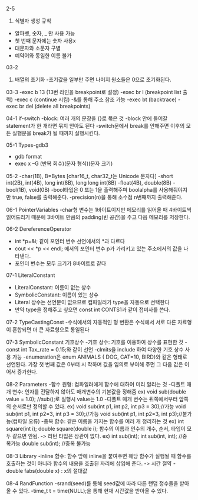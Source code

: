 2-5
1. 식별자 생성 규칙
- 알파벳, 숫자, _ 만 사용 가능
- 첫 번째 문자에는 숫자 사용x
- 대문자와 소문자 구별
- 예약어와 동일한 이름 불가

03-2
1. 배열의 초기화
-초기값을 일부만 주면 나머지 원소들은 0으로 초기화된다.

03-3
-exec b 13 (13번 라인을 breakpoint로 설정)
-exec br l (breakpoint list 출력)
-exec c (continue 시킴)
-&를 통해 주소 참조 가능
-exec bt (backtrace)
-exec br del (delete all breakpoints)

04-1 if-switch
-block: 여러 개의 문장을 {}로 묶은 것
-block 안에 들어갈 statement가 한 개라면 묶지 안아도 된다
-switch문에서 break를 안해주면 이후의 모든 실행문을 break가 될 때까지 실행시킨다.

05-1 Types-gdb3
- gdb format
- exec x –G (반복 회수)(문자 형식)(문자 크기)



05-2
-char(1B),  B=Bytes [char16_t, char32_t는 Unicode 문자다]
-short int(2B), int(4B), long int(8B), long long int(8B)
-float(4B), double(8B)
-bool(1B), void(0B)
-bool타입은 0 또는 1을 출력해주며 boolalpha를 사용해줘야지만 true, false를 출력해준다.
-precision(n)을 통해 소수점 n번째까지 출력해준다.

06-1 PointerVariables
-char형 변수는 1바이트이지만 메모리를 읽어올 때 4바이트씩 읽어드리기 때문에 3바이트 만큼의 padding(빈 공간)을 주고 다음 메모리를 저장한다.




06-2 DereferenceOperator
- int *p=&i; 같이 포인터 변수 선언에서의 *과 다르다
- cout << *p << endl; 에서의 포인터 변수 p가 가리키고 있는 주소에서의 값을 나타낸다.
- 포인터 변수는 모두 크기가 8바이트로 같다

07-1 LiteralConstant
- LiteralConstant: 이름이 없는 상수
- SymbolicConstant: 이름이 있는 상수
- Literal 상수는 선언문이 없으므로 컴파일러가 type을 자동으로 선택한다
- 만약 type을 정해주고 싶으면 const int CONTS1과 같이 접미사를 쓴다.

07-2 TypeCastingConst
-수식에서의 자동적인 형 변환은 수식에서 서로 다른 자료형이 혼합되면 더 큰 자료형으로 통일된다

07-3 SymbolicConstant 기호상수
-기호 상수: 기호를 이용하여 상수를 표현한 것
-const int Tax_rate = 0.15;와 같이 선언
-clmits을 include 하여 다양한 기호 상수 사용 가능
-enumeration은 enum ANIMALS { DOG, CAT=10, BIRD}와 같은 형태로 선언된다. 가장 첫 번째 값은 0부터 시 작하며 값을 임의로 부여해 주면 그 다음 값은 이어서 증가한다.
 


08-2 Parameters
-함수 원형: 컴파일러에게 함수에 대하여 미리 알리는 것
-디폴트 매개 변수: 인자를 전달하지 않아도 매개변수의 기본값을 정해줌
ex) void sub(double value = 1.0);   //sub();로 실행시 value는 1.0
-디폴트 매개 변수는 뒤쪽에서부터 앞쪽의 순서로만 정의할 수 있다.
ex) 
void sub(int p1, int p2, int p3 = 30);//가능
void sub(int p1, int p2=3, int p3 = 30);//가능
void sub(int p1, int p2=3, int p3);//불가능(컴파일 오류)
-중복 함수: 같은 이름을 가지는 함수를 여러 개 정리하는 것
ex) int square(int i); double square(double i); 
함수의 이름과 인수의 개수, 순서, 타입이 모두 같으면 안됨.
-> 리턴 타입은 상관이 없다.
ex) int sub(int);
int sub(int, int); //중복가능
double sub(int); //중복 불가능

08-3 Library
-inline 함수: 함수 앞에 inline을 붙여주면 해당 함수가 실행될 때 함수를 호출하는 것이 아니라 함수의 내용을 호출된 자리에 삽입해 준다. -> 시간 절약
-<cmath> double fabs(double x) : x의 절대값

08-4 RandFunction
-srand(seed)를 통해 seed값에 따라 다른 랜덤 정수들을 받아올 수 있다.
-time_t t = time(NULL);을 통해 현재 시간값을 받아올 수 있다. 
